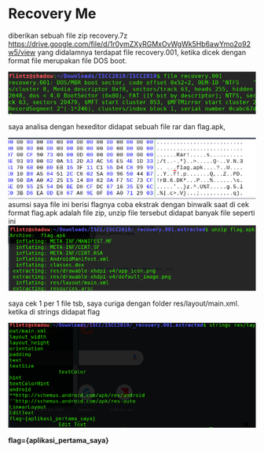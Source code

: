 # Recovery Me
diberikan sebuah file zip recovery.7z https://drive.google.com/file/d/1r0ymZXyRGMxOvWgWk5Hb6awYmo2o92w5/view
yang didalamnya terdapat file recovery.001, ketika dicek dengan format file merupakan file DOS boot.

<img src="img/1.png"/>

saya analisa dengan hexeditor didapat sebuah file rar dan flag.apk, 

<img src="img/5.png"/>
asumsi saya file ini berisi flagnya 
coba ekstrak dengan binwalk 
saat di cek format flag.apk adalah file zip, unzip file tersebut didapat banyak file seperti ini

<img src="img/3.png"/>

saya cek 1 per 1 file tsb, saya curiga dengan folder res/layout/main.xml. 
ketika di strings didapat flag 

<img src="img/4.png"/>

**flag={aplikasi_pertama_saya}**
 
